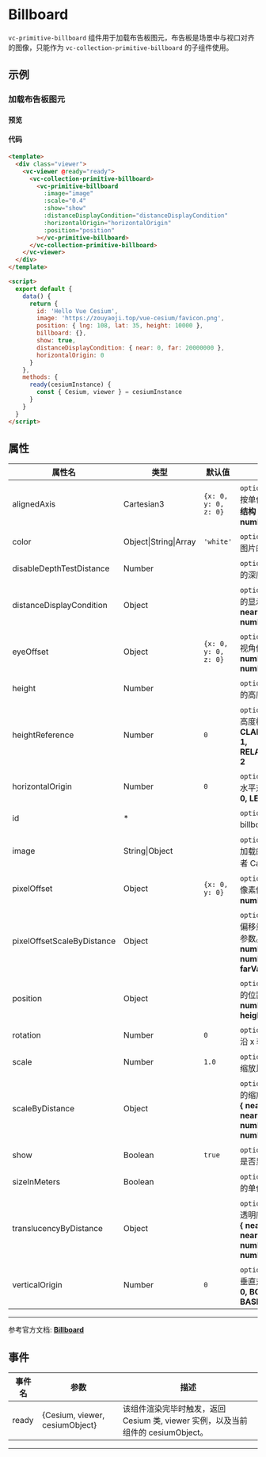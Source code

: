 # Billboard

`vc-primitive-billboard` 组件用于加载布告板图元，布告板是场景中与视口对齐的图像，只能作为 `vc-collection-primitive-billboard` 的子组件使用。

## 示例

### 加载布告板图元

#### 预览

<doc-preview>
  <template>
    <div class="viewer">
      <vc-viewer @ready="ready">
        <vc-collection-primitive-billboard>
          <vc-primitive-billboard
            :image="image"
            :scale="0.4"
            :show="show"
            :distanceDisplayCondition="distanceDisplayCondition"
            :horizontalOrigin="horizontalOrigin"
            :position="position"
          ></vc-primitive-billboard>
        </vc-collection-primitive-billboard>
      </vc-viewer>
    </div>
  </template>

  <script>
    export default {
      data() {
        return {
          id: 'Hello Vue Cesium',
          image: 'https://zouyaoji.top/vue-cesium/favicon.png',
          position: { lng: 108, lat: 35, height: 10000 },
          billboard: {},
          show: true,
          distanceDisplayCondition: { near: 0, far: 20000000 },
          horizontalOrigin: 0
        }
      },
      methods: {
        ready(cesiumInstance) {
          const { Cesium, viewer } = cesiumInstance
        }
      }
    }
  </script>
</doc-preview>

#### 代码

```html
<template>
  <div class="viewer">
    <vc-viewer @ready="ready">
      <vc-collection-primitive-billboard>
        <vc-primitive-billboard
          :image="image"
          :scale="0.4"
          :show="show"
          :distanceDisplayCondition="distanceDisplayCondition"
          :horizontalOrigin="horizontalOrigin"
          :position="position"
        ></vc-primitive-billboard>
      </vc-collection-primitive-billboard>
    </vc-viewer>
  </div>
</template>

<script>
  export default {
    data() {
      return {
        id: 'Hello Vue Cesium',
        image: 'https://zouyaoji.top/vue-cesium/favicon.png',
        position: { lng: 108, lat: 35, height: 10000 },
        billboard: {},
        show: true,
        distanceDisplayCondition: { near: 0, far: 20000000 },
        horizontalOrigin: 0
      }
    },
    methods: {
      ready(cesiumInstance) {
        const { Cesium, viewer } = cesiumInstance
      }
    }
  }
</script>
```

## 属性

<!-- prettier-ignore -->
| 属性名 | 类型 | 默认值 | 描述 |
| ------------------------ | ------- | ------------------ | ------------------------------------------- |
| alignedAxis | Cartesian3 | `{x: 0, y: 0, z: 0}` | `optional` 指定 billboard 按单位矢量轴旋转参数。**结构：{ x: number, y: number, z: number }** |
| color | Object\|String\|Array | `'white'` | `optional` 指定 billboard 图片的颜色。 |
| disableDepthTestDistance | Number | | `optional` 指定 billboard 的深度检测距离。 |
| distanceDisplayCondition | Object | | `optional` 指定 billboard 的显示条件。. **结构: { near: number, far: number }** |
| eyeOffset | Object | `{x: 0, y: 0, z: 0}` | `optional` 指定 billboard 视角偏移量。 **结构：{ x: number, y: number, z: number }** |
| height | Number | | `optional` 指定 billboard 的高度（像素）。 |
| heightReference | Number | `0` | `optional` 指定 billboard 高度模式。**NONE: 0, CLAMP_TO_GROUND: 1, RELATIVE_TO_GROUND: 2** |
| horizontalOrigin | Number | `0` | `optional` 指定 billboard 水平对齐方式。**CENTER: 0, LEFT: 1, RIGHT: -1** |
| id | \* | | `optional` 指定与 billboard 关联的信息。 |
| image | String\|Object | | `optional` 指定 billboard 加载的的 Image、 URI 或者 Canvas。 |
| pixelOffset | Object | `{x: 0, y: 0}` | `optional` 指定 billboard 像素偏移量。 **结构：{ x: number, y: number }** |
| pixelOffsetScaleByDistance | Object | | `optional` 指定 billboard 偏移量随相机距离改变的参数。**结构：{ near: number, nearValue: number, far: number, farValue: number }** |
| position | Object | | `optional` 指定 billboard 的位置。 **结构：{ lng: number, lat: number, height: number }** |
| rotation | Number | `0` | `optional` 指定 billboard 沿 x 轴方向旋转的角度。 |
| scale | Number | `1.0` | `optional` 指定 billboard 缩放比例。 |
| scaleByDistance | Object | | `optional` 指定 billboard 的缩放显示参数。 **结构： { near: number, nearValue: number, far: number, farValue: number }** |
| show | Boolean | `true` | `optional`指定 billboard 是否显示。 |
| sizeInMeters | Boolean | | `optional` 指定 billboard 的单位是否是米。 |
| translucencyByDistance | Object | | `optional` 指定 billboard 透明度改变参数。 **结构： { near: number, nearValue: number, far: number, farValue: number }** |
| verticalOrigin | Number | `0` | `optional` 指定 billboard 垂直对齐方式。**CENTER: 0, BOTTOM: 1, BASELINE: 2, TOP: -1** |

---

参考官方文档: **[Billboard](https://cesium.com/docs/cesiumjs-ref-doc/Billboard.html)**

## 事件

| 事件名 | 参数                           | 描述                                                                             |
| ------ | ------------------------------ | -------------------------------------------------------------------------------- |
| ready  | {Cesium, viewer, cesiumObject} | 该组件渲染完毕时触发，返回 Cesium 类, viewer 实例，以及当前组件的 cesiumObject。 |

---
